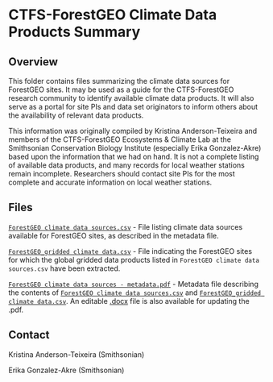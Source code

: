 # CTFS-ForestGEO Climate Data Products Summary

## Overview

This folder contains files summarizing the climate data sources for ForestGEO sites. It may be used as a guide for the CTFS-ForestGEO research community to identify available climate data products. It will also serve as a portal for site PIs and data set originators to inform others about the availability of relevant data products.

This information was originally compiled by Kristina Anderson-Teixeira and members of the CTFS-ForestGEO Ecosystems & Climate Lab at the Smithsonian Conservation Biology Institute (especially Erika Gonzalez-Akre) based upon the information that we had on hand. It is not a complete listing of available data products, and many records for local weather stations remain incomplete. Researchers should contact site PIs for the most complete and accurate information on local weather stations.

## Files
[`ForestGEO climate data sources.csv`](https://github.com/forestgeo/Climate/blob/master/Data_Products_Summary/ForestGEO%20climate%20data%20sources.csv) - File listing climate data sources available for ForestGEO sites, as described in the metadata file.

[`ForestGEO_gridded climate data.csv`](https://github.com/forestgeo/Climate/blob/master/Data_Products_Summary/ForestGEO_gridded%20climate%20data.csv) - File indicating the ForestGEO sites for which the global gridded data products listed in `ForestGEO climate data sources.csv` have been extracted. 

[`ForestGEO climate data sources - metadata.pdf`](https://github.com/forestgeo/Climate/blob/master/Data_Products_Summary/ForestGEO%20climate%20data%20sources%20-%20metadata.pdf) - Metadata file describing the contents of [`ForestGEO climate data sources.csv`](https://github.com/forestgeo/Climate/blob/master/Data_Products_Summary/ForestGEO%20climate%20data%20sources.csv)  and [`ForestGEO_gridded climate data.csv`](https://github.com/forestgeo/Climate/blob/master/Data_Products_Summary/ForestGEO_gridded%20climate%20data.csv). An editable [.docx](https://github.com/forestgeo/Climate/blob/master/Data_Products_Summary/ForestGEO%20climate%20data%20sources%20-%20metadata.docx) file is also available for updating the .pdf.

## Contact 
Kristina Anderson-Teixeira (Smithsonian)

Erika Gonzalez-Akre (Smithsonian)
